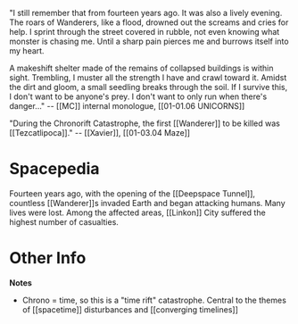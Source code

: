 "I still remember that from fourteen years ago. It was also a lively evening. The roars of Wanderers, like a flood, drowned out the screams and cries for help. I sprint through the street covered in rubble, not even knowing what monster is chasing me. Until a sharp pain pierces me and burrows itself into my heart.

A makeshift shelter made of the remains of collapsed buildings is within sight. Trembling, I muster all the strength I have and crawl toward it. Amidst the dirt and gloom, a small seedling breaks through the soil. If I survive this, I don't want to be anyone's prey. I don't want to only run when there's danger..." -- [[MC]] internal monologue, [[01-01.06 UNICORNS]]

"During the Chronorift Catastrophe, the first [[Wanderer]] to be killed was [[Tezcatlipoca]]." -- [[Xavier]], [[01-03.04 Maze]]

# Spacepedia
Fourteen years ago, with the opening of the [[Deepspace Tunnel]], countless [[Wanderer]]s invaded Earth and began attacking humans. Many lives were lost. Among the affected areas, [[Linkon]] City suffered the highest number of casualties.

# Other Info

**Notes**
* Chrono = time, so this is a "time rift" catastrophe. Central to the themes of [[spacetime]] disturbances and [[converging timelines]]